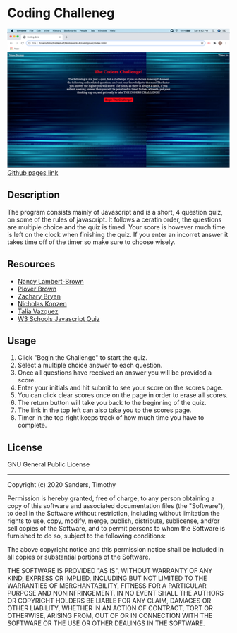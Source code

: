 # Coding Challeneg #

![Screenshot of the deployed page](./assets/images/screenshot.png)
[Github pages link](https://tbsanders5.github.io/codingquiz/)

## Description ##
The program consists mainly of Javascript and is a short, 4 question quiz, on some of the rules of javascript. It follows a ceratin order, the questions are multiple choice and the quiz is timed. Your score is however much time is left on the clock when finishing the quiz. If you enter an incorret answer it takes time off of the timer so make sure to choose wisely.

## Resources ##

* [Nancy Lambert-Brown](https://github.com/n-lambert)
* [Plover Brown](https://github.com/rebgrasshopper)
* [Zachary Bryan](https://github.com/zacharybryan)
* [Nicholas Konzen](https://github.com/NTKonzen)
* [Talia Vazquez](https://github.com/taliavazquez)
* [W3 Schools Javascript Quiz](https://www.w3schools.com/quiztest/quiztest.asp?qtest=JS)

## Usage ##

1. Click "Begin the Challenge" to start the quiz.
1. Select a multiple choice answer to each question.
1. Once all questions have received an answer you will be provided a score.
1. Enter your initials and hit submit to see your score on the scores page.
1. You can click clear scores once on the page in order to erase all scores.
1. The return button will take you back to the beginning of the quiz.
1. The link in the top left can also take you to the scores page.
1. Timer in the top right keeps track of how much time you have to complete.

## License ##

GNU General Public License

---

Copyright (c) 2020 Sanders, Timothy

Permission is hereby granted, free of charge, to any person obtaining a copy
of this software and associated documentation files (the "Software"), to deal
in the Software without restriction, including without limitation the rights
to use, copy, modify, merge, publish, distribute, sublicense, and/or sell
copies of the Software, and to permit persons to whom the Software is
furnished to do so, subject to the following conditions:

The above copyright notice and this permission notice shall be included in all
copies or substantial portions of the Software.

THE SOFTWARE IS PROVIDED "AS IS", WITHOUT WARRANTY OF ANY KIND, EXPRESS OR
IMPLIED, INCLUDING BUT NOT LIMITED TO THE WARRANTIES OF MERCHANTABILITY,
FITNESS FOR A PARTICULAR PURPOSE AND NONINFRINGEMENT. IN NO EVENT SHALL THE
AUTHORS OR COPYRIGHT HOLDERS BE LIABLE FOR ANY CLAIM, DAMAGES OR OTHER
LIABILITY, WHETHER IN AN ACTION OF CONTRACT, TORT OR OTHERWISE, ARISING FROM,
OUT OF OR IN CONNECTION WITH THE SOFTWARE OR THE USE OR OTHER DEALINGS IN THE
SOFTWARE.